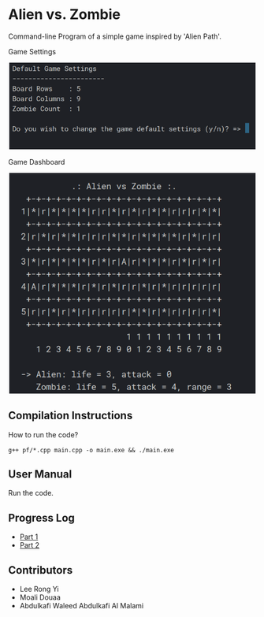 # Alien vs. Zombie

Command-line Program of a simple game inspired by 'Alien Path'.

Game Settings

<p align="center">
<img width="500px" height="auto" src="./.github/game-settings.jpg">
</p>

Game Dashboard

<p align="center">
<img width="500px" height="auto" src="./.github/game-dashboard.jpg">
</p>

## Compilation Instructions

How to run the code?

```
g++ pf/*.cpp main.cpp -o main.exe && ./main.exe
```

## User Manual

Run the code.

## Progress Log

- [Part 1](PART1.md)
- [Part 2](PART2.md)

## Contributors

- Lee Rong Yi
- Moali Douaa
- Abdulkafi Waleed Abdulkafi Al Malami
